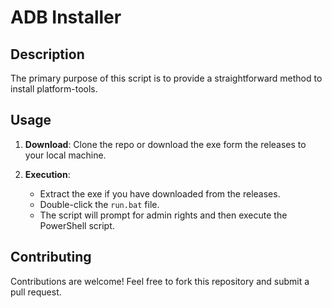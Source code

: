 # ADB Installer

## Description

The primary purpose of this script is to provide a straightforward method to install platform-tools.

## Usage

1. **Download**: Clone the repo or download the exe form the releases to your local machine.

2. **Execution**:
   - Extract the exe if you have downloaded from the releases.
   - Double-click the `run.bat` file.
   - The script will prompt for admin rights and then execute the PowerShell script.

## Contributing

Contributions are welcome! Feel free to fork this repository and submit a pull request.

